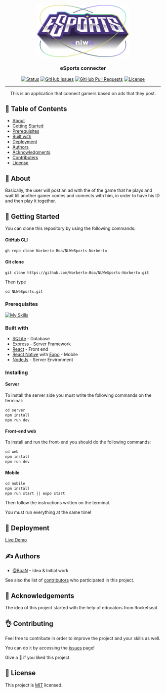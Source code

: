 <p align="center">
  <a href="" rel="noopener">
 <img width=300px  src="./mobile/src/assets/Logo-nlw-esports.png" alt="Project logo"></a>
</p>

<h3 align="center">eSports connecter</h3>

<div align="center">

[![Status](https://img.shields.io/badge/status-active-success.svg)]()
[![GitHub Issues](https://img.shields.io/github/issues/kylelobo/The-Documentation-Compendium.svg)](https://github.com/Norberto-Boa/NLWeSports-Norberto/issues)
[![GitHub Pull Requests](https://img.shields.io/github/issues-pr/kylelobo/The-Documentation-Compendium.svg)](https://github.com/Norberto-Boa/NLWeSports-Norberto/pulls)
[![License](https://img.shields.io/badge/license-MIT-blue.svg)](https://github.com/git/git-scm.com/blob/main/MIT-LICENSE.txt)

</div>

---

<p align="center"> This is an application that connect gamers based on ads that they post.
    <br> 
</p>

## 📝 Table of Contents

- [About](#about)
- [Getting Started](#getting_started)
- [Prerequisites](#prerequisites)
- [Built with](#builtwith)
- [Deployment](#deployment)
- [Authors](#authors)
- [Acknowledgments](#acknowledgement)
- [Contributers](#contributers)
- [License](#license)

## 🧐 About <a name = "about"></a>

Basically, the user will post an ad with the of the game that he plays and wait till another gamer comes and connects with him, in order to have his ID and then play it together.

## 🏁 Getting Started <a name = "getting_started"></a>

You can clone this repository by using the following commands:

#### GitHub CLI
``` 
gh repo clone Norberto-Boa/NLWeSports-Norberto 
```

#### Git clone
```
git clone https://github.com/Norberto-Boa/NLWeSports-Norberto.git
```

Then type 
```
cd NLWeSports.git
```


### Prerequisites <a name="prerequisites"></a>
 [![My Skills](https://skills.thijs.gg/icons?i=nodejs,f&theme=light)](https://skills.thijs.gg)


### Built with <a name="builtwith"></a>
- [SQLite](https://sqlite.org/index.html/) - Database
- [Express](https://expressjs.com/) - Server Framework
- [React](https://react.dev/) - Front end
- [React Native](https://reactnative.dev/) with [Expo](https://expo.dev/) - Mobile
- [NodeJs](https://nodejs.org/en/) - Server Environment

### Installing <a name="installing"></a>

#### Server
To install the server side you must write the following commands on the terminal:
```
cd server
npm install 
npm run dev
```

#### Front-end web
To install and run the front-end you should do the following commands:

```
cd web
npm install
npm run dev
```

#### Mobile


```
cd mobile 
npm install
npm run start || expo start
```
Then follow the instructions written on the terminal. 

You must run everything at the same time!


## 🚀 Deployment <a name = "deployment"></a>
[Live Demo]("https://google.com")


## ✍️ Authors <a name = "authors"></a>

- [@BoaN](https://github.com/Norberto-Boa) - Idea & Initial work

See also the list of [contributors](https://github.com/Norberto-Boa/NLWeSports-Norberto/graphs/contributors) who participated in this project.

## 🎉 Acknowledgements <a name = "acknowledgement"></a>

The idea of this project started with the help of educators from Rocketseat.


## 👌 Contributing <a name="contributers"></a>

Feel free to contribute in order to improve the project and your skills as well.

You can do it by accessing the [issues](https://github.com/Norberto-Boa/NLWeSports-Norberto/issues) page!

Give a 🌟 if you liked this project.

## 📄 License <a name="license"></a>

This project is [MIT](https://github.com/git/git-scm.com/blob/main/MIT-LICENSE.txt) licensed.
